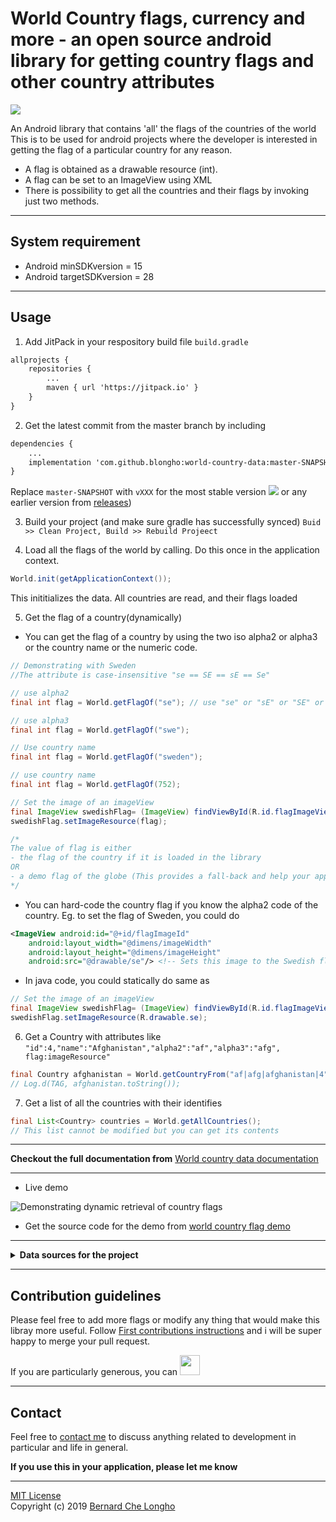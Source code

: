 # World Country flags, currency and more - an open source android library for getting country flags and other country attributes
[![](https://jitpack.io/v/blongho/world-country-data.svg)](https://jitpack.io/#blongho/world-country-data)

An Android library that contains 'all' the flags of the countries of the world
This is to be used for android projects where the developer is interested in
getting the flag of a particular country for any reason.

- A flag is obtained as a drawable resource (int).
- A flag can be set to an ImageView using XML
- There is possibility to get all the countries and their flags by invoking just two methods.

---

## System requirement
- Android minSDKversion = 15
- Android targetSDKversion = 28

---

## Usage
1. Add JitPack in your respository build file `build.gradle`
```xml
allprojects {
    repositories {
        ...
        maven { url 'https://jitpack.io' }
    }
}
```

2. Get the latest commit from the master branch by including
```xml
dependencies {
    ...
    implementation 'com.github.blongho:world-country-data:master-SNAPSHOT'
}
```
Replace `master-SNAPSHOT` with `vXXX` for the most stable 
version [![](https://jitpack.io/v/blongho/world-country-data.svg)](https://jitpack.io/#blongho/world-country-data) 
or any earlier version from [releases](https://github.com/blongho/world-country-data/releases))


3. Build your project (and make sure gradle has successfully synced)
`Buid >> Clean Project, Build >> Rebuild Projeect`


4. Load all the flags of the world by calling. Do this once in the
    application context.
```java
World.init(getApplicationContext());
```
This inititializes the data. All countries are read, and their flags loaded


5. Get the flag of a country(dynamically)
- You can get the flag of a country by using the two iso alpha2 or
    alpha3 or the country name or the numeric code.

```java
// Demonstrating with Sweden
//The attribute is case-insensitive "se == SE == sE == Se"

// use alpha2
final int flag = World.getFlagOf("se"); // use "se" or "sE" or "SE" or "Se"

// use alpha3
final int flag = World.getFlagOf("swe");

// Use country name
final int flag = World.getFlagOf("sweden");

// use country name
final int flag = World.getFlagOf(752);

// Set the image of an imageView
final ImageView swedishFlag= (ImageView) findViewById(R.id.flagImageView);
swedishFlag.setImageResource(flag);

/*
The value of flag is either
- the flag of the country if it is loaded in the library
OR
- a demo flag of the globe (This provides a fall-back and help your app not crash due to nullPointerException)
*/
```

- You can hard-code the country flag if you know the alpha2 code of the country. 
    Eg. to set the flag of Sweden, you could do

```xml
<ImageView android:id="@+id/flagImageId" 
    android:layout_width="@dimens/imageWidth"
    android:layout_height="@dimens/imageHeight"
    android:src="@drawable/se"/> <!-- Sets this image to the Swedish flag -->
```

- In java code, you could statically do same as

```java
// Set the image of an imageView
final ImageView swedishFlag= (ImageView) findViewById(R.id.flagImageView);
swedishFlag.setImageResource(R.drawable.se);
```

6. Get a Country with attributes like `"id":4,"name":"Afghanistan","alpha2":"af","alpha3":"afg", flag:imageResource"`

```java
final Country afghanistan = World.getCountryFrom("af|afg|afghanistan|4");
// Log.d(TAG, afghanistan.toString()); 
```

7. Get a list of all the countries with their identifies
```java
final List<Country> countries = World.getAllCountries();
// This list cannot be modified but you can get its contents
```

---

**Checkout the full documentation from** [World country data documentation](https://blongho.github.io/android-world-country-flags/)

---  

- Live demo 

![Demonstrating dynamic retrieval of country flags](https://github.com/blongho/world-country-flag-demo/blob/master/word-country-flag-demo.gif)

- Get the source code for the demo from [world country flag demo](https://github.com/blongho/world-country-flag-demo)

---

<details>
<summary><b>Data sources for the project</b></summary>

### All country flags
Most of the flags came from [flagpedia.net](http://flagpedia.net/download).
This site does not contain all the countries in the world so some where downloaded
from [wikipedia](https://www.wikipedia.org/) after quering the country name

### Countries and their iso alpha values
All country names were download from
[GitHub@stafangabos](https://github.com/stefangabos/world_countries/tree/master/data/en).
These were copied using into the assets directory

### Getting different dimensions of the flags
Some guys from Egypt made some awesome [App icon generator](https://appicon.co/#image-sets)
which generates android drawables as well as iOS images(if you want) in different dimensions.
It is super fast and can do batch processing of images.
</details>

---

## Contribution guidelines
Please feel free to add more flags or modify any thing that would make this libray more useful.
Follow [First contributions instructions](https://github.com/blongho/first-contributions/blob/master/README.md)
and i will be super happy to merge your pull request.

If you are particularly generous, you can
<a href="https://www.buymeacoffee.com/lKmSQRsaU" title="Click to buy a cup of coffee for blongho"><img src="https://www.buymeacoffee.com/assets/img/custom_images/purple_img.png" height="32"></a>

---

## Contact
Feel free to [contact me](mailto:blongho02@gmail.com) to discuss anything related to development in particular and life in general.

**If you use this in your application, please let me know**

---
[MIT License](https://github.com/blongho/world-country-data/blob/master/LICENSE.txt) <br>
Copyright (c) 2019 [Bernard Che Longho](mailto:blongho02@gmail.com)
